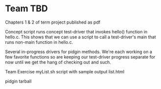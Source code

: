 # Team TBD

Chapters 1 & 2 of term project published as pdf

Concept script runs concept test-driver that invokes hello() function in hello.c. This shows that we can use a script to call a test-driver's main that runs non-main function in hello.c.

Several in-progress drivers for pidgin methods. We're each working on a few favorite functions so are keeping our test-driver progress separate for now until we get the hang of checking out and such.

Team Exercise myList.sh script with sample output list.html

pidgin tarball
